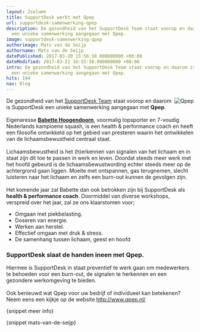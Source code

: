 ```yaml
---
layout: 2column
title: SupportDesk werkt met Qpep
url: supportdesk-samenwerking-qpep
description: De gezondheid van het SupportDesk Team staat voorop en daarom is SupportDesk
  een unieke samenwerking aangegaan met Qpep.
image: supportdesk-samenwerking-qpep
authorimage: Mats van de Seijp
authorname: Mats van de Seijp
datePublished: 2017-03-20 15:56:38.000000000 +00:00
dateModified: 2017-03-22 16:55:38.000000000 +00:00
intro: De gezondheid van het SupportDesk Team staat voorop en daarom is SupportDesk
  een unieke samenwerking aangegaan met Qpep.
hits: 194
nav: Blog
---
```

<p><a href="index.php?option=com_content&amp;view=article&amp;id=200:supportdesk-samenwerking-qpep&amp;catid=29:blog&amp;Itemid=121" title="SupportDesk werkt met Qpep"><img src="images/nieuws/qpep.png" alt="Qpep" style="float: right;" /></a>De gezondheid van het <a href="index.php?option=com_contact&amp;view=category&amp;id=31&amp;Itemid=279" title="SupportDesk Team">SupportDesk Team</a> staat voorop en daarom is SupportDesk een unieke samenwerking aangegaan met <strong>Qpep</strong>. <br /><br />Eigenaresse <a href="https://www.linkedin.com/in/babettehoogendoorn" target="_blank" title="Babette Hoogendoorn - Linkedin"><strong>Babette Hoogendoorn</strong></a>, voormalig topsporter en 7-voudig Nederlands kampioene squash, is een health &amp; performance coach en heeft een filosofie ontwikkeld op het gebied van presteren waarin het ontwikkelen van de lichaamsbewustheid centraal staat.<br /><br />Lichaamsbewustheid is het (h)erkennen van signalen van het lichaam en in staat zijn dit toe te passen in werk en leven. Doordat steeds meer werk met het hoofd gebeurd is de lichaamsbewustwording echter steeds meer op de achtergrond gaan liggen. Moeite met ontspannen, gas terugnemen, slecht luisteren naar het lichaam en zelfs een burn-out kunnen de gevolgen zijn.<br /><br />Het komende jaar zal Babette dan ook betrokken zijn bij SupportDesk als <strong>health &amp; performance coach</strong>. Doormiddel van diverse workshops, verspreid over het jaar, zal ze ons klaarstomen voor;</p>
<ul class="check">
<li>Omgaan met piekbelasting.</li>
<li>Doseren van energie.</li>
<li>Werken aan herstel.</li>
<li>Effectief omgaan met druk &amp; stress.</li>
<li>De samenhang tussen lichaam, geest en hoofd</li>
</ul>
<h3>SupportDesk slaat de handen ineen met Qpep.</h3>
<p>Hiermee is SupportDesk in staat preventief te werk gaan om medewerkers te behoeden voor een burn-out, de signalen te herkennen en een gezondere werkomgeving te bieden.<br /><br />Ook benieuwd wat Qpep voor uw bedrijf of individueel kan betekenen? <br />Neem eens een kijkje op de website <a href="http://www.qpep.nl/" target="_new" alt="Qpep">http://www.qpep.nl/</a></p>

<p>{snippet meer info}</p>
<p>{snippet mats-van-de-seijp}</p>
